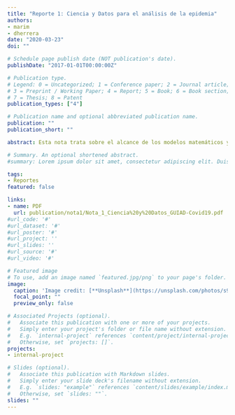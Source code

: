 ```yaml
---
title: "Reporte 1: Ciencia y Datos para el análisis de la epidemia"
authors:
- marim
- dherrera
date: "2020-03-23"
doi: ""

# Schedule page publish date (NOT publication's date).
publishDate: "2017-01-01T00:00:00Z"

# Publication type.
# Legend: 0 = Uncategorized; 1 = Conference paper; 2 = Journal article;
# 3 = Preprint / Working Paper; 4 = Report; 5 = Book; 6 = Book section;
# 7 = Thesis; 8 = Patent
publication_types: ["4"]

# Publication name and optional abbreviated publication name.
publication: ""
publication_short: ""

abstract: Esta nota trata sobre el alcance de los modelos matemáticos y las simulaciones computaciones como herramientas de análisis en epidemiología.  Refiere además a la necesidad y la importancia de considerar las particularidades de nuestro país (climáticas, sanitarias, culturales, económicas, geográficas y demógraficas entre otras) al momento de validar modelos para la dinámica del COVID-19 en Uruguay.  Se muestran predicciones realizadas considerando la incertidumbre sobre los parámetros para concluir que al momento actual es cuestionable el sustento de las estimaciones de parámetros disponibles para Uruguay y lo apropiado de los modelos propuestos a nuestra realidad. La capacidad de aportar en esta dirección dependerá en gran medida del acceso por la comunidad científica a la información de la epidemia.

# Summary. An optional shortened abstract.
#summary: Lorem ipsum dolor sit amet, consectetur adipiscing elit. Duis posuere tellus ac convallis placerat. Proin tincidunt magna sed ex sollicitudin condimentum.

tags:
- Reportes
featured: false

links:
- name: PDF
  url: publication/nota1/Nota_1_Ciencia%20y%20Datos_GUIAD-Covid19.pdf
#url_code: '#'
#url_dataset: '#'
#url_poster: '#'
#url_project: ''
#url_slides: ''
#url_source: '#'
#url_video: '#'

# Featured image
# To use, add an image named `featured.jpg/png` to your page's folder. 
image:
  caption: 'Image credit: [**Unsplash**](https://unsplash.com/photos/s9CC2SKySJM)'
  focal_point: ""
  preview_only: false

# Associated Projects (optional).
#   Associate this publication with one or more of your projects.
#   Simply enter your project's folder or file name without extension.
#   E.g. `internal-project` references `content/project/internal-project/index.md`.
#   Otherwise, set `projects: []`.
projects:
- internal-project

# Slides (optional).
#   Associate this publication with Markdown slides.
#   Simply enter your slide deck's filename without extension.
#   E.g. `slides: "example"` references `content/slides/example/index.md`.
#   Otherwise, set `slides: ""`.
slides: ""
---
```


